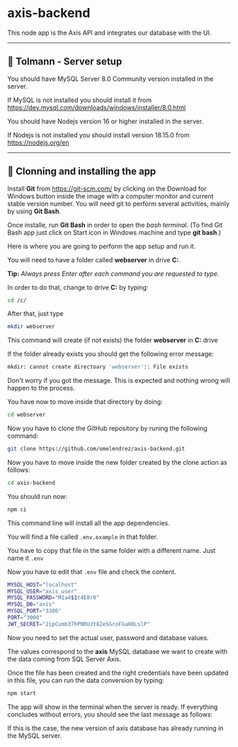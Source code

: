 # axis-backend

This node app is the Axis API and integrates our database with the UI.

---

## 🔵 Tolmann - Server setup

You should have MySQL Server 8.0 Community version installed in the server.

If MySQL is not installed you should install it from https://dev.mysql.com/downloads/windows/installer/8.0.html

You should have Nodejs version 16 or higher installed in the server.

If Nodejs is not installed you should install version 18.15.0 from https://nodejs.org/en

---

## 🔵 Clonning and installing the app

Install **Git** from https://git-scm.com/ by clicking on the Download for Windows button inside the image with a computer monitor and current stable version number. You will need git to perform several activities, mainly by using **Git Bash**.

Once installe, run **Git Bash** in order to open the _bash terminal_. (To find Git Bash app just click on Start icon in Windows machine and type **git bash**.)

Here is where you are going to perform the app setup and run it.

You will need to have a folder called **webserver** in drive **C:**.

**Tip:** _Always press Enter after each command you are requested to type._

In order to do that, change to drive **C:** by typing:

```bash
cd /c/
```

After that, just type

```bash
mkdir webserver
```

This command will create (if not exists) the folder **webserver** in **C:** drive

If the folder already exists you should get the following error message:

```bash
mkdir: cannot create directoary 'webserver':: File exists
```

Don't worry if you got the message. This is expected and nothing wrong will happen to the process.

You have now to move inside that directory by doing:

```bash
cd webserver
```

Now you have to clone the GitHub repository by runing the following command:

```bash
git clone https://github.com/omelendrez/axis-backend.git
```

Now you have to move inside the new folder created by the clone action as follows:

```bash
cd axis-backend
```

You should run now:

```bash
npm ci
```

This command line will install all the app dependencies.

You will find a file called `.env.example` in that folder.

You have to copy that file in the same folder with a different name. Just name it `.env`

Now you have to edit that `.env` file and check the content.

```bash
MYSQL_HOST="localhost"
MYSQL_USER="axis_user"
MYSQL_PASSWORD="M1a4$1t4E8r0"
MYSQL_DB="axis"
MYSQL_PORT="3306"
PORT="3000"
JWT_SECRET="2ipCumb37hPNRUJt8Ze5GroFGaH0LslP"
```

Now you need to set the actual user, password and database values.

The values correspond to the **axis** MySQL database we want to create with the data coming from SQL Server Axis.

Once the file has been created and the right credentials have been updated in this file, you can run the data conversion by typing:

```bash
npm start
```

The app will show in the terminal when the server is ready.
If everything concludes without errors, you should see the last message as follows:

If this is the case, the new version of axis database has already running in the MySQL server.
